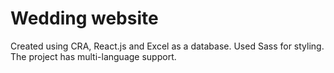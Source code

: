 # Wedding website

Created using CRA, React.js and Excel as a database.
Used Sass for styling. The project has multi-language support.
